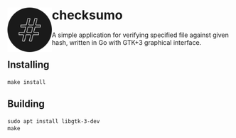 # checksumo <img style="float: left;" src="./data/checksumo.svg" width="100">

A simple application for verifying specified file against given hash, written in Go with GTK+3 graphical interface.

## Installing

```shell script
make install
```

## Building

```shell script
sudo apt install libgtk-3-dev
make
```